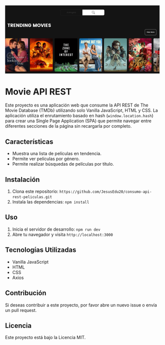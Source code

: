 ![preview](./assets/app-preview.png)

# Movie API REST

Este proyecto es una aplicación web que consume la API REST de The Movie Database (TMDb) utilizando solo Vanilla JavaScript, HTML y CSS. La aplicación utiliza el enrutamiento basado en hash (`window.location.hash`) para crear una Single Page Application (SPA) que permite navegar entre diferentes secciones de la página sin recargarla por completo.

## Características

- Muestra una lista de películas en tendencia.
- Permite ver películas por género.
- Permite realizar búsquedas de películas por título.

## Instalación

1. Clona este repositorio: `https://github.com/JesusEdu20/consumo-api-rest-peliculas.git`
2. Instala las dependencias: `npm install`

## Uso

1. Inicia el servidor de desarrollo: `npm run dev`
2. Abre tu navegador y visita `http://localhost:3000`

## Tecnologías Utilizadas

- Vanilla JavaScript
- HTML
- CSS
- Axios

## Contribución

Si deseas contribuir a este proyecto, por favor abre un nuevo issue o envía un pull request.

## Licencia

Este proyecto está bajo la Licencia MIT.
